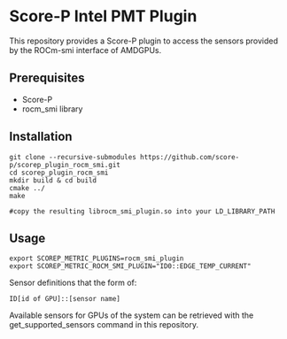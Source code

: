 # Score-P Intel PMT Plugin

This repository provides a Score-P plugin to access the sensors provided by the ROCm-smi interface of AMDGPUs.

## Prerequisites

- Score-P
- rocm_smi library 

## Installation


```
git clone --recursive-submodules https://github.com/score-p/scorep_plugin_rocm_smi.git
cd scorep_plugin_rocm_smi
mkdir build & cd build
cmake ../
make

#copy the resulting librocm_smi_plugin.so into your LD_LIBRARY_PATH
```

## Usage

```
export SCOREP_METRIC_PLUGINS=rocm_smi_plugin
export SCOREP_METRIC_ROCM_SMI_PLUGIN="ID0::EDGE_TEMP_CURRENT"
```

Sensor definitions that the form of:

```
ID[id of GPU]::[sensor name]
```

Available sensors for GPUs of the system can be retrieved with the get_supported_sensors command in this repository.

